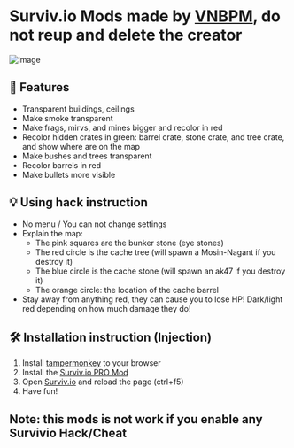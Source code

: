# Surviv.io Mods made by [VNBPM](https://www.youtube.com/channel/UCMZkPR_pngZGGRB8Ec7BkHA), do not reup and delete the creator
![image](https://raw.githubusercontent.com/iBLiSSIN/SURVIV.IO-PRO-HACK-PLUS/main/IMAGES/Screenshot%20(22).png)

## 🎁 Features

-  Transparent buildings, ceilings
-  Make smoke transparent
-  Make frags, mirvs, and mines bigger and recolor in red
-  Recolor hidden crates in green: barrel crate, stone crate, and tree crate, and show where are on the map
-  Make bushes and trees transparent
-  Recolor barrels in red
-  Make bullets more visible

## 💡 Using hack instruction

- No menu / You can not change settings
- Explain the map: 
   - The pink squares are the bunker stone (eye stones)
   - The red circle is the cache tree (will spawn a Mosin-Nagant if you destroy it)
   - The blue circle is the cache stone (will spawn an ak47 if you destroy it)
   - The orange circle: the location of the cache barrel
- Stay away from anything red, they can cause you to lose HP! Dark/light red depending on how much damage they do!

##  🛠  Installation instruction (Injection)

1. Install [tampermonkey](https://www.tampermonkey.net/) to your browser
2. Install the [Surviv.io PRO Mod](https://greasyfork.org/scripts/437344-surviv-io-pro-hack/code/SURVIVIO%20PRO%20HACK+.user.js)
3. Open [Surviv.io](https://surviv.io/) and reload the page (ctrl+f5)
4. Have fun!

## Note: this mods is not work if you enable any Survivio Hack/Cheat
